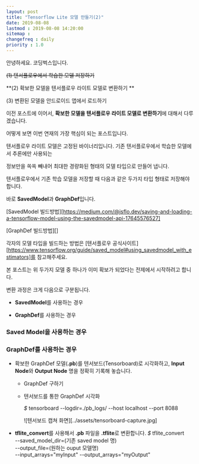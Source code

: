 ```yaml
---
layout: post
title: "Tensorflow Lite 모델 만들기(2)"
date: 2019-08-08
lastmod : 2019-08-08 14:20:00
sitemap :
changefreq : daily
priority : 1.0
---
```


안녕하세요. 코딩벅스입니다. 



~~(1) 텐서플로우에서 학습한 모델 저장하기~~

**(2) 확보한 모델을 텐서플로우 라이트 모델로 변환하기 **

(3) 변환된 모델을 안드로이드 앱에서 로드하기



이전 포스트에 이어서,  **확보한 모델을 텐서플로우 라이트 모델로 변환하기**에 대해서 다루겠습니다. 

어떻게 보면 이번 연재의 가장 핵심이 되는 포스트입니다. 



텐서플로우 라이트 모델은 고정된 바이너리입니다. 기존 텐서플로우에서 학습한 모델에서 추론에만 사용되는 

정보만을 쏙쏙 빼내어 최대한 경량화된 형태의 모델 타입으로 만들어 냅니다. 



텐서플로우에서 기존 학습 모델을 저장할 때 다음과 같은 두가지 타입 형태로 저장해야합니다. 

바로 **SavedModel**과 **GraphDef**입니다. 



[SavedModel 빌드방법][https://medium.com/@jsflo.dev/saving-and-loading-a-tensorflow-model-using-the-savedmodel-api-17645576527]

[GraphDef 빌드방법][]



각자의 모델 타입을 빌드하는 방법은 [텐서플로우 공식사이트][https://www.tensorflow.org/guide/saved_model#using_savedmodel_with_estimators]를 참고해주세요. 

본 포스트는 위 두가지 모델 중 하나가 이미 확보가 되었다는 전제에서 시작하려고 합니다. 



변환 과정은 크게 다음으로 구분됩니다. 

* **SavedModel**를 사용하는 경우

* **GraphDef**를 사용하는 경우



### Saved Model을 사용하는 경우



### GraphDef를 사용하는 경우 

* 확보한 GraphDef 모델(**.pb**)를 텐서보드(Tensorboard)로 시각화하고, 
  **Input Node**와 **Output Node** 명을 정확히 기록해 놓습니다. 

  * GraphDef 구하기

  * 텐서보드를 통한 GraphDef 시각화

    *$* tensorboard --logdir=./pb_logs/ --host localhost --port 8088

    ![텐서보드 캡쳐 화면][../assets/tensorboard-capture.jpg]

    

* **tflite_convert**를 사용해서 **.pb** 파일을 **.tflite**로 변환합니다. 
  *$* tflite_convert \
  --saved_model_dir=(기존 saved model 명) \
  --output_file=(원하는 ouput 모델명) \
  --input_arrays="myInput"
  --output_arrays="myOutput"



### 